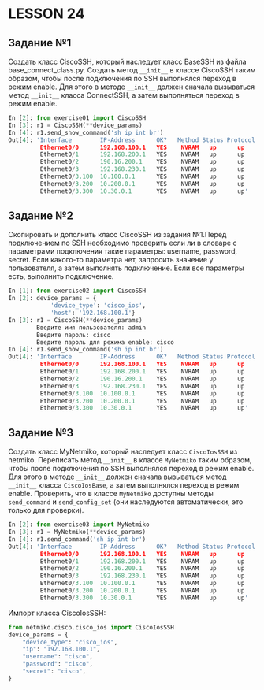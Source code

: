 # LESSON 24

## Задание №1

Создать класс CiscoSSH, который наследует класс BaseSSH из файла base_connect_class.py.  Создать метод `__init__` в классе
CiscoSSH таким образом, чтобы после подключения по SSH выполнялся переход в режим enable. Для этого в методе `__init__` 
должен сначала вызываться метод `__init__` класса ConnectSSH, а затем выполняться переход в режим enable.

```python
In [2]: from exercise01 import CiscoSSH
In [3]: r1 = CiscoSSH(**device_params)
In [4]: r1.send_show_command('sh ip int br')
Out[4]: 'Interface        IP-Address      OK?   Method Status Protocol
         Ethernet0/0      192.168.100.1   YES    NVRAM   up      up
         Ethernet0/1      192.168.200.1   YES    NVRAM   up      up 
         Ethernet0/2      190.16.200.1    YES    NVRAM   up      up 
         Ethernet0/3      192.168.230.1   YES    NVRAM   up      up 
         Ethernet0/3.100  10.100.0.1      YES    NVRAM   up      up 
         Ethernet0/3.200  10.200.0.1      YES    NVRAM   up      up 
         Ethernet0/3.300  10.30.0.1       YES    NVRAM   up      up'

```

## Задание №2

Скопировать и дополнить класс CiscoSSH из задания №1.Перед подключением по SSH необходимо проверить если ли в словаре с 
параметрами подключения такие параметры: username, password, secret. Если какого-то параметра нет, запросить значение у 
пользователя, а затем выполнять подключение. Если все параметры есть, выполнить подключение.
```python
In [1]: from exercise02 import CiscoSSH
In [2]: device_params = {
            'device_type': 'cisco_ios',
            'host': '192.168.100.1'}
In [3]: r1 = CiscoSSH(**device_params)
        Введите имя пользователя: admin
        Введите пароль: cisco
        Введите пароль для режима enable: cisco
In [4]: r1.send_show_command('sh ip int br')
Out[4]: 'Interface        IP-Address      OK?   Method Status Protocol
         Ethernet0/0      192.168.100.1   YES    NVRAM   up      up
         Ethernet0/1      192.168.200.1   YES    NVRAM   up      up 
         Ethernet0/2      190.16.200.1    YES    NVRAM   up      up 
         Ethernet0/3      192.168.230.1   YES    NVRAM   up      up 
         Ethernet0/3.100  10.100.0.1      YES    NVRAM   up      up 
         Ethernet0/3.200  10.200.0.1      YES    NVRAM   up      up 
         Ethernet0/3.300  10.30.0.1       YES    NVRAM   up      up'
```

## Задание №3

Создать класс MyNetmiko, который наследует класс `CiscoIosSSH` из netmiko. Переписать метод `__init__` в классе `MyNetmiko` 
таким образом, чтобы после подключения по SSH выполнялся переход в режим enable. Для этого в методе `__init__` должен 
сначала вызываться метод `__init__` класса `CiscoIosBase`, а затем выполнялся переход в режим enable. Проверить, что в 
классе `MyNetmiko` доступны методы `send_command` и `send_config_set` (они наследуются автоматически, это только для 
проверки).

```python
In [2]: from exercise03 import MyNetmiko
In [3]: r1 = MyNetmiko(**device_params)
In [4]: r1.send_command('sh ip int br')
Out[4]: 'Interface        IP-Address      OK?   Method Status Protocol
         Ethernet0/0      192.168.100.1   YES    NVRAM   up      up
         Ethernet0/1      192.168.200.1   YES    NVRAM   up      up 
         Ethernet0/2      190.16.200.1    YES    NVRAM   up      up 
         Ethernet0/3      192.168.230.1   YES    NVRAM   up      up 
         Ethernet0/3.100  10.100.0.1      YES    NVRAM   up      up 
         Ethernet0/3.200  10.200.0.1      YES    NVRAM   up      up 
         Ethernet0/3.300  10.30.0.1       YES    NVRAM   up      up'
```

Импорт класса CiscoIosSSH:
```python
from netmiko.cisco.cisco_ios import CiscoIosSSH
device_params = {
    "device_type": "cisco_ios",
    "ip": "192.168.100.1",
    "username": "cisco",
    "password": "cisco",
    "secret": "cisco",
}
```